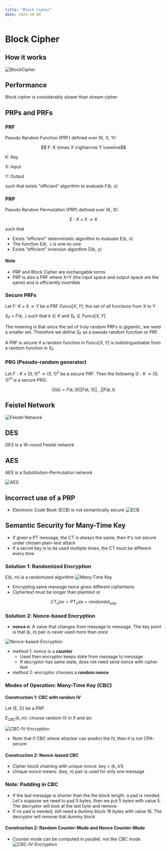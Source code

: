 ```yaml
---
title: "Block Cipher"
date: 2024-10-08
---
```


# Block Cipher

## How it works
![BlockCipher](https://raw.githubusercontent.com/da0p/GithubPage/main/docs/assets/BlockCiphers.png)

## Performance
Block cipher is considerably slower than stream cipher

## PRPs and PRFs

### PRF
Pseudo Random Function (PRF) defined over (K, X, Y):
```math
    F: K \times X \rightarrow Y \newline
```
K: Key

X: Input

Y: Output

such that exists "efficient" algorithm to evaluate F(k, x)

### PRP
Pseudo Random Permutation (PRP) defined over (K, X):
```math
    E: K \times X \rightarrow X
```
such that
- Exists "efficient" deterministic algorithm to evaluate E(k, x)
- The function E(k, .) is one-to-one
- Exists "efficient" inversion algorithm D(k, y)

#### Note
- PRP and Block Cipher are exchangable terms
- PRP is also a PRF where X=Y (the input space and output space are the same) and is efficiently invertible

### Secure PRFs
Let F: $K \times X \rightarrow Y$ be a PRF
$Funcs[X, Y]$: the set of all functions from X to Y

$S_F$ = $F(k, .)$ such that $k \in K$  and $S_F \in Funcs[X, Y]$

The meaning is that since the set of truly random PRFs is gigiantic, we need a smaller set. Therefore we define $S_F$ as a pseudo random function or PRF.

A PRF is secure if a random function in $Funcs[X, Y]$ is indistinguishable from a random function in $S_F$

### PRG (Pseudo-random generator)
Let $F: K \times \{{0, 1}\}^n \rightarrow \{{0, 1}\}^n$ be a secure PRF.
Then the following $G: K \rightarrow \{{0, 1}\}^{nt}$ is a secure PRG:
```math
G(k) = F(k, 0) || F(k, 1) || ... || F(k, t)
```

## Feistel Network
![Feistel Network](https://raw.githubusercontent.com/da0p/GithubPage/main/docs/assets/FeistelNetwork.drawio.png)

## DES
DES is a 16-round Feistel network

## AES
AES is a Substitution-Permutation network

![AES](https://raw.githubusercontent.com/da0p/GithubPage/main/docs/assets/AES.drawio.png)

## Incorrect use of a PRP
- Electronic Code Book (ECB) is not semantically secure
![ECB](https://raw.githubusercontent.com/da0p/GithubPage/main/docs/assets/ECB.drawio.png)

## Semantic Security for Many-Time Key
- If given a PT message, the CT is always the same, then it's not secure under chosen plain-text attack 
- If a secret key is to be used multiple times, the CT must be different every time

### Solution 1: Randomized Encryption
E(k, m) is a randomized algorithm
![Many-Time Key](https://raw.githubusercontent.com/da0p/GithubPage/main/docs/assets/Many-Time-Key.drawio.png)
- Encrypting same message twice gives different ciphertexts
- Ciphertext must be longer than plaintext or
```math
CT_size = PT_size + randombit_{size}
```

### Solution 2: Nonce-based Encryption
- **nonce n**: A value that changes from message to message. The key point is that (k, n) pair is never used more than once

![Nonce-based-Encryption](https://raw.githubusercontent.com/da0p/GithubPage/main/docs/assets/Nonce-based-Encryption.drawio.png)

- method 1: nonce is a **counter**
  - Used then encryptor keeps state from message to message
  - If decryptor has same state, does not need send nonce with cipher text
- method 2: encryptor chooses a **random nonce**

### Modes of Operation: Many-Time Key (CBC)
#### Construction 1: CBC with random IV

Let (E, D) be a PRP

$E_{CBC}(k, m)$: choose random IV $in$ X and do:

![CBC-IV-Encryption](https://raw.githubusercontent.com/da0p/GithubPage/main/docs/assets/CBC-Random-IV.drawio.png)

- Note that if CBC where attacker can predict the IV, then it is not CPA-secure

#### Construction 2: Nonce-based CBC
- Cipher block chaining with unique nonce: key = (k, k1)
- Unique nonce means: (key, n) pair is used for only one message

### Note: Padding in CBC
- If the last message is shorter than the the block length, a pad is needed. Let's suppose we need to pad 5 bytes, then we put 5 bytes with value 5. The decryptor will look at the last byte and remove
- If no pad is needed, still need a dummy block 16 bytes with value 16. The decryptor will remove that dummy block

#### Construction 2: Random Counter-Mode and Nonce Counter-Mode
- Counter mode can be computed in parallel, not like CBC mode
![CBC-IV-Encryption](https://raw.githubusercontent.com/da0p/GithubPage/main/docs/assets/Random-CTR.drawio.png)